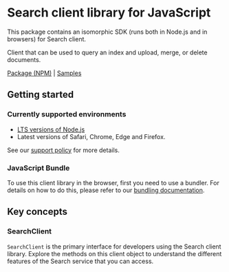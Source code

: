 # Search client library for JavaScript

This package contains an isomorphic SDK (runs both in Node.js and in browsers) for Search client.

Client that can be used to query an index and upload, merge, or delete documents.

[Package (NPM)](https://www.npmjs.com/package/@msinternal/search-documents) |
[Samples](https://github.com/Azure-Samples/azure-samples-js-management)

## Getting started

### Currently supported environments

- [LTS versions of Node.js](https://nodejs.org/about/releases/)
- Latest versions of Safari, Chrome, Edge and Firefox.

See our [support policy](https://github.com/Azure/azure-sdk-for-js/blob/main/SUPPORT.md) for more details.





### JavaScript Bundle
To use this client library in the browser, first you need to use a bundler. For details on how to do this, please refer to our [bundling documentation](https://aka.ms/AzureSDKBundling).

## Key concepts

### SearchClient

`SearchClient` is the primary interface for developers using the Search client library. Explore the methods on this client object to understand the different features of the Search service that you can access.

